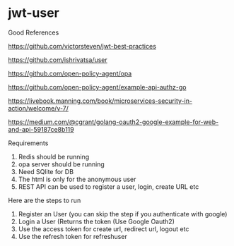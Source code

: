 # jwt-user

Good References

https://github.com/victorsteven/jwt-best-practices

https://github.com/ishrivatsa/user

https://github.com/open-policy-agent/opa

https://github.com/open-policy-agent/example-api-authz-go

https://livebook.manning.com/book/microservices-security-in-action/welcome/v-7/

https://medium.com/@cgrant/golang-oauth2-google-example-for-web-and-api-59187ce8b119

Requirements
1. Redis should be running
2. opa server should be running
2. Need SQlite for DB
3. The html is only for the anonymous user
4. REST API can be used to register a user, login, create URL etc

Here are the steps to run

1. Register an User (you can skip the step if you authenticate with google)
2. Login a User (Returns the token (Use Google Oauth2)
3. Use the access token for create url, redirect url, logout etc
4. Use the refresh token for refreshuser
